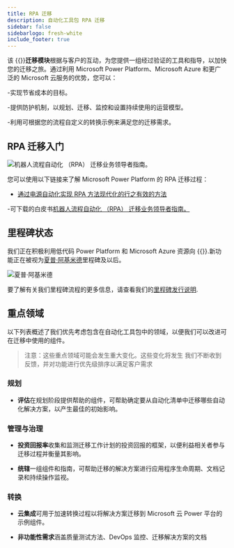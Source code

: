 ```yaml
---
title: RPA 迁移
description: 自动化工具包 RPA 迁移
sidebar: false
sidebarlogo: fresh-white
include_footer: true
---
```

该 {{<product-name>}}**迁移模块**根据与客户的互动，为您提供一组经过验证的工具和指导，以加快您的迁移之旅。通过利用 Microsoft Power Platform、Microsoft Azure 和更广泛的 Microsoft 云服务的优势，您可以：

-实现节省成本的目标。

-提供防护机制，以规划、迁移、监控和设置持续使用的运营模型。

-利用可根据您的流程自定义的转换示例来满足您的迁移需求。

## RPA 迁移入门

![机器人流程自动化 （RPA） 迁移业务领导者指南。](https://msflowblogscdn.azureedge.net/wp-content/uploads/2022/01/RPAWhitepaper_Img-241x300.png)

您可以使用以下链接来了解 Microsoft Power Platform 的 RPA 迁移过程：

- [通过电源自动化实现 RPA 方法现代化的行之有效的方法](https://powerautomate.microsoft.com/blog/proven-methods-to-modernize-your-rpa-approach-with-power-automate/)

-可下载的白皮书[机器人流程自动化 （RPA） 迁移业务领导者指南。](https://aka.ms/PAD/RPAMigrationWhitepaper)

## 里程碑状态

我们正在积极利用低代码 Power Platform 和 Microsoft Azure 资源向 {{<product-name>}}.新功能正在被视为[夏普·阿基米德](/zh-Hans/releases/november-2022)里程碑及以后。

![夏普·阿基米德](/images/sharp-archimedes.png)

要了解有关我们里程碑流程的更多信息，请查看我们的[里程碑发行说明](/zh-Hans/releases/milestones).

## 重点领域

以下列表概述了我们优先考虑包含在自动化工具包中的领域，以便我们可以改进可在迁移中使用的组件。

> 注意：这些重点领域可能会发生重大变化。这些变化将发生 我们不断收到反馈，并对功能进行优先级排序以满足客户需求

### 规划

- **评估**在规划阶段提供帮助的组件，可帮助确定要从自动化清单中迁移哪些自动化解决方案，以产生最佳的初始影响。

### 管理与治理

- **投资回报率**收集和监测迁移工作计划的投资回报的框架，以便利益相关者参与迁移过程并衡量其影响。

- **统辖**一组组件和指南，可帮助迁移的解决方案进行应用程序生命周期、文档记录和持续操作监视。

### 转换

- **云集成**可用于加速转换过程以将解决方案迁移到 Microsoft 云 Power 平台的示例组件。

- **非功能性需求**涵盖质量测试方法、DevOps 监控、迁移解决方案的文档
